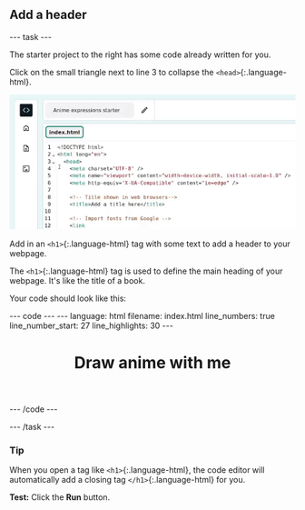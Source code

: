 <h2 class="c-project-heading--task">Add a header</h2>

--- task ---

The starter project to the right has some code already written for you.

Click on the small triangle next to line 3 to collapse the `<head>`{:.language-html}.

![alt=""](images/step_2_collapse.gif)

Add in an `<h1>`{:.language-html} tag with some text to add a header to your webpage.

The `<h1>`{:.language-html} tag is used to define the main heading of your webpage. It's like the title of a book.

Your code should look like this:

<div class="c-project-code">
--- code ---
---
language: html
filename: index.html
line_numbers: true
line_number_start: 27
line_highlights: 30
---
  <body>
    <!-- The page header code goes here -->
    <header>
      <h1>Draw anime with me</h1>
    </header>
--- /code ---
</div>

--- /task ---

<div class="c-project-callout c-project-callout--tip">

### Tip

When you open a tag like `<h1>`{:.language-html}, the code editor will automatically add a closing tag `</h1>`{:.language-html} for you.

</div>

**Test:** Click the **Run** button. 